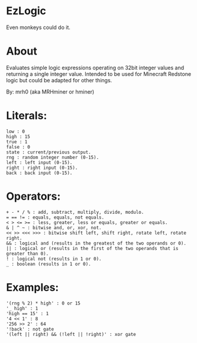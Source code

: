 # EzLogic
Even monkeys could do it.

# About

Evaluates simple logic expressions operating on 32bit integer values and returning a single integer value.
Intended to be used for Minecraft Redstone logic but could be adapted for other things.

By: mrh0 (aka MRHminer or hminer)

# Literals:
```
low : 0
high : 15
true : 1
false : 0
state : current/previous output.
rng : random integer number (0-15).
left : left input (0-15).
right : right input (0-15).
back : back input (0-15).
```

# Operators:
```
+ - * / % : add, subtract, multiply, divide, modulo.
= == != : equals, equals, not equals.
< > <= >= : less, greater, less or equals, greater or equals.
& | ^ ~ : bitwise and, or, xor, not.
<< >> <<< >>> : bitwise shift left, shift right, rotate left, rotate right.
&& : logical and (results in the greatest of the two operands or 0).
|| : logical or (results in the first of the two operands that is greater than 0).
! : logical not (results in 1 or 0).
_ : boolean (results in 1 or 0).
```

# Examples:
```
'(rng % 2) * high' : 0 or 15
'_ high' : 1
'high == 15' : 1
'4 << 1' : 8
'256 >> 2' : 64
'!back' : not gate
'(left || right) && (!left || !right)' : xor gate
```
